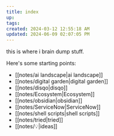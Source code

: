 ```yaml
---
title: index
up: 
tags: 
created: 2024-03-12 12:55:18 AM
updated: 2024-06-09 02:07:05 PM
---
```

this is where i brain dump stuff. 

Here's some starting points: 
- [[notes/ai landscape|ai landscape]]
- [[notes/digital garden|digital garden]]
- [[notes/disqo|disqo]]
- [[notes/Ecosystem|Ecosystem]]
- [[notes/obsidian|obsidian]]
- [[notes/ServiceNow|ServiceNow]]
- [[notes/shell scripts|shell scripts]]
- [[notes/tried|tried]]
- [[notes/💡|ideas]]